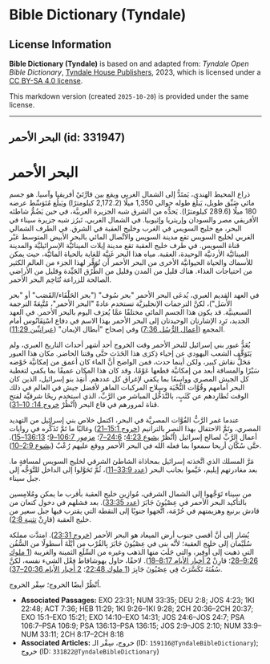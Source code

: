 # Bible Dictionary (Tyndale)

## License Information

**Bible Dictionary (Tyndale)** is based on and adapted from: _Tyndale Open Bible Dictionary_, [Tyndale House Publishers](https://tyndaleopenresources.com/), 2023, which is licensed under a [CC BY-SA 4.0 license](https://creativecommons.org/licenses/by-sa/4.0/legalcode.en).

This markdown version (created `2025-10-20`) is provided under the same license.



--------------------------------

## البحر الأحمر (id: 331947)

البحر الأحمر
============

ذراع المحيط الهندي، يَمتَدُّ إلى الشمال الغربي ويقع بين قارَّتَيْ أفريقيا وآسيا. هو جسم مائي ضَيِّق طويل، يَبلُغ طوله حوالي 1,350 ميلًا (2,172\.2 كيلومترًا) ويَبلُغ مُتَوَسِّط عرضه 180 ميلًا (289\.6 كيلومترًا). يَحدُّه من الشرق شبه الجزيرة العربيَّة، في حين يَضُمُّ شاطئه الأفريقي مصر والسودان وإريتريا وإثيوبيا. في الشمال الغربي، تَبرُز شبه جزيرة سيناء في البحر، مع خليج السويس في الغرب وخليج العقبة في الشرق. في الطرف الشمالي الغربي لخليج السويس تقع مدينة السويس والاتِّصال المائي بالبحر الأبيض المتوسط عَبْر قناة السويس. في طرف خليج العقبة تقع مدينة إيلات المينائيَّة الإسرائيليَّة والمدينة المينائيَّة الأردنيَّة الوحيدة، العقبة. مياه هذا البحر غَنِيَّة للغاية بالحياة المائيَّة، حيث يمكن للأسماك والحياة الحيوانيَّة الأخرى من البحر الأحمر أن تُوَفِّر لهذا الجزء من العالم الكثير من احتياجات الغذاء. هناك قليل من المدن وقليل من الطُّرُق الجَيِّدة وقليل من الأراضي الصالحة للزراعة تُتَاخِم البحر الأحمر.

في العهد القديم العبري، يُدعَى البحر الأحمر "بحر سُوف" ("بحر الحَلْفَاء/القَصَب" أو "بحر الأَسَل")، لكنَّ الترجمات الإنجليزيَّة تستخدم عادةً "البحر الأحمر"، مُتَّبِعَةً الترجمة السبعينيَّة. قد يكون هذا الجسم المائي مختلفًا عمَّا يُعرَف اليوم بالبحر الأحمر. في العهد الجديد، تَرِد الإشارتان الوحيدتان إلى البحر الأحمر بهذا الاسم في دفاع اسْتِفَانُوس أمام المجمع ([أعمال الرُّسُل 7:36](https://ref.ly/Acts7:36)) وفي إصحاح "أبطال الإيمان" ([عبرانيِّين 11:29](https://ref.ly/Heb11:29)).

يُعَدُّ عبور بني إسرائيل للبحر الأحمر وقت الخروج أحد أشهر أحداث التاريخ العبري، ولم يَتَوَقَّف الشعب اليهودي عن إحياء ذِكرَى هذا الحَدَث حتَّى وقتنا الحاضر. مكان هذا العبور مَحَلُّ نقاش كبير، ولكن أينما حدث، فمن الواضح أنَّ الماء كان أعمق من إمكانيَّة خَوْضه سَيْرًا والمسافة أبعد من إمكانيَّة قطعها عَوْمًا، وقد كان هذا المكان عميقًا بما يكفي لتغطية كل الجيش المصري وواسعًا بما يكفي لإغراق كل عددهم. أُنقِذ بنو إسرائيل، الذين كان البحر أمامهم وقُوَّات النُّخْبَة وسلاح المركبات الماهر لأفضل جيش في العالم في ذلك الوقت تُطارِدهم عن كَثَبٍ، بالتَّدَخُّل المباشر من الرَّبِّ، الذي استخدم ريحًا شرقيَّة لفتح قناة لمرورهم في قاع البحر (اُنْظُرْ [خروج 14: 10–31](https://ref.ly/Exod14:10-Exod14:31)).

عندما غمر الرَّبُّ القُوَّات المصريَّة في البحر، اكتمل خلاص بني إسرائيل من التهديد المصري، وتَمَّ الاحتفال بهذا النصر بالترانيم ([خروج 15:1–21](https://ref.ly/Exod15:1-Exod15:21)) وغالبًا ما تَمَّ تَذَكُّره في روايات أعمال الرَّبِّ لصالح إسرائيل (اُنْظُرْ [يشوع 4:23](https://ref.ly/Josh4:23)؛ [24:6–7](https://ref.ly/Josh24:6-Josh24:7)؛ [مزمور 106:7–9](https://ref.ly/Ps106:7-Ps106:9)؛ [136:13–15](https://ref.ly/Ps136:13-Ps136:15)). حتَّى سُكَّان أريحا سمعوا بما فعله الله في البحر الأحمر ووقع عليهم رُعْبٌ ([يشوع 2:9–10](https://ref.ly/Josh2:9-Josh2:10)).

مَرَّ المسلك الذي اتَّخذته إسرائيل بمحاذاة الشاطئ الشرقي لخليج السويس لمسافةٍ ما. بعد مغادرتهم إيليم، خَيَّموا بجانب البحر ([عدد 33:9–11](https://ref.ly/Num33:9-Num33:11))، ثُمَّ تَحَوَّلوا إلى الداخل للتَّوَجُّه إلى جبل سيناء.

من سيناء تَوَجَّهوا إلى الشمال الشرقي، مُوازِين خليج العقبة بأقرب ما يمكن ومُلامِسين بالتأكيد البحر الأحمر في عِصْيُونَ جَابَرَ ([عدد 33:35](https://ref.ly/Num33:35)). بعد فشلهم في دخول كنعان من قادش برنيع وهزيمتهم في حُرْمَة، اتَّجهوا جنوبًا إلى النقطة التي يقترب فيها جبل سعير من خليج العقبة (قارِنْ [تثنية 2:8](https://ref.ly/Deut2:8)).

يُشار إلى أنَّ أقصى جنوب أرض الميعاد هو البحر الأحمر ([خروج 23:31](https://ref.ly/Exod23:31)). امتدَّت مملكة سُلَيْمان إلى خليج العقبة؛ لأنَّه بنى في عِصْيُونَ جَابَرَ بِالقُرْب من أَيْلَةَ أسطولًا من السُّفُن التي ذهبت إلى أُوفِير، والتي جَلَبَ منها الذهب وغيره من السِّلَع الثمينة والغريبة ([1 ملوك 9:26–28](https://ref.ly/1Kgs9:26-1Kgs9:28)؛ قارِنْ [2 أخبار الأيام 8:17–18](https://ref.ly/2Chr8:17-2Chr8:18)). لاحقًا، حاول يهوشافاط فِعْل الشيء نفسه، لكنَّ سُفُنَهُ تَكَسَّرَتْ فِي عِصْيُونَ جَابِرَ ([1 ملوك 22:48](https://ref.ly/1Kgs22:48)؛ [2 أخبار الأيام 20:36–37](https://ref.ly/2Chr20:36-2Chr20:37)).

اُنْظُرْ أيضًا الخروج؛ سِفْر الخروج.

* **Associated Passages:** EXO 23:31; NUM 33:35; DEU 2:8; JOS 4:23; 1KI 22:48; ACT 7:36; HEB 11:29; 1KI 9:26–1KI 9:28; 2CH 20:36–2CH 20:37; EXO 15:1–EXO 15:21; EXO 14:10–EXO 14:31; JOS 24:6–JOS 24:7; PSA 106:7–PSA 106:9; PSA 136:13–PSA 136:15; JOS 2:9–JOS 2:10; NUM 33:9–NUM 33:11; 2CH 8:17–2CH 8:18
* **Associated Articles:** خروج، سِفْر الـ (ID: `159116@TyndaleBibleDictionary`); خروج (ID: `331822@TyndaleBibleDictionary`)

